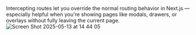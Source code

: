 Intercepting routes let you override the normal routing behavior in Next.js — especially helpful when you're showing pages like modals, drawers, or overlays without fully leaving the current page.
![Screen Shot 2025-05-13 at 14 44 05](https://github.com/user-attachments/assets/9d208b2f-2e51-42d7-9561-fc50aab20dff)
